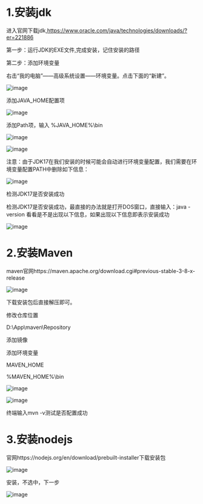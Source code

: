 # 1.安装jdk

进入官网下载jdk,https://www.oracle.com/java/technologies/downloads/?er=221886

第一步：运行JDK的EXE文件,完成安装，记住安装的路径

第二步：添加环境变量

  右击“我的电脑”——高级系统设置——环境变量。点击下面的“新建”。
  
  ![image](https://github.com/user-attachments/assets/471b62ba-ad48-412e-9e53-fe60565809b7)
  
  添加JAVA_HOME配置项
  
  ![image](https://github.com/user-attachments/assets/366c744d-3231-48a3-a0dc-72b2477fad32)

  添加Path项，输入  %JAVA_HOME%\bin

  ![image](https://github.com/user-attachments/assets/6227d725-46e3-44d4-a78d-6db5fb3b8d63)

  ![image](https://github.com/user-attachments/assets/21381059-5cc7-48e9-9b01-eadfffa34e06)

  注意：由于JDK17在我们安装的时候可能会自动进行环境变量配置，我们需要在环境变量配置PATH中删除如下信息：

  ![image](https://github.com/user-attachments/assets/7d15c9e0-83d5-4087-bcc7-5cf0f1220fc8)

  检测JDK17是否安装成功
  
  检测JDK17是否安装成功，最直接的办法就是打开DOS窗口，直接输入：java -version 看看是不是出现以下信息，如果出现以下信息即表示安装成功

  ![image](https://github.com/user-attachments/assets/412ac0bb-1d87-4f4e-a767-32abad907e4a)

# 2.安装Maven

maven官网https://maven.apache.org/download.cgi#previous-stable-3-8-x-release

![image](https://github.com/user-attachments/assets/b201b78e-a58f-44af-a202-ed6043eed0b6)

下载安装包后直接解压即可。

修改仓库位置

<localRepository>D:\App\maven\Repository</localRepository>

添加镜像

添加环境变量

MAVEN_HOME

%MAVEN_HOME%\bin

![image](https://github.com/user-attachments/assets/294ecd92-2b3b-475b-bb71-228842e9a81b)

![image](https://github.com/user-attachments/assets/8b1fe925-5ea4-44a0-bb83-4a492a56bdfb)


终端输入mvn -v测试是否配置成功

# 3.安装nodejs

官网https://nodejs.org/en/download/prebuilt-installer下载安装包

![image](https://github.com/user-attachments/assets/b0e1eb14-aa0c-482a-9c2a-9dc18c478f1a)

安装，不选中，下一步

![image](https://github.com/user-attachments/assets/ec0e2f8d-b575-4a1e-a588-2c8a6b5355bc)















